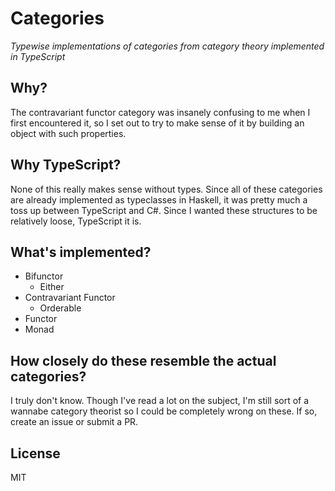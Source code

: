 # Categories
_Typewise implementations of categories from category theory implemented in TypeScript_

## Why?
The contravariant functor category was insanely confusing to me when I first encountered it, so I set out to try to make sense of it by building an object with such properties.

## Why TypeScript?
None of this really makes sense without types. Since all of these categories are already implemented as typeclasses in Haskell, it was pretty much a toss up between TypeScript and C#. Since I wanted these structures to be relatively loose, TypeScript it is.

## What's implemented?
  - Bifunctor
    - Either
  - Contravariant Functor
    - Orderable
  - Functor
  - Monad

## How closely do these resemble the actual categories?
I truly don't know. Though I've read a lot on the subject, I'm still sort of a wannabe category theorist so I could be completely wrong on these. If so, create an issue or submit a PR.

## License
MIT
